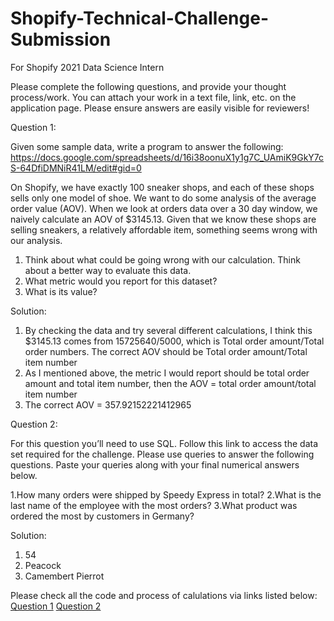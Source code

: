# Shopify-Technical-Challenge-Submission
For Shopify 2021 Data Science Intern

Please complete the following questions, and provide your thought process/work. You can attach your work in a text file, link, etc. on the application page. Please ensure answers are easily visible for reviewers!


Question 1:

Given some sample data, write a program to answer the following: https://docs.google.com/spreadsheets/d/16i38oonuX1y1g7C_UAmiK9GkY7cS-64DfiDMNiR41LM/edit#gid=0

On Shopify, we have exactly 100 sneaker shops, and each of these shops sells only one model of shoe. We want to do some analysis of the average order value (AOV). When we look at orders data over a 30 day window, we naively calculate an AOV of $3145.13. Given that we know these shops are selling sneakers, a relatively affordable item, something seems wrong with our analysis. 

1. Think about what could be going wrong with our calculation. Think about a better way to evaluate this data. 
2. What metric would you report for this dataset?
3. What is its value?

Solution:
1. By checking the data and try several different calculations, I think this $3145.13 comes from 15725640/5000, which is Total order amount/Total order numbers. The correct AOV should be Total order amount/Total item number
2. As I mentioned above, the metric I would report should be  total order amount and total item number, then the AOV = total order amount/total item number
3. The correct AOV = 357.92152221412965

Question 2:

For this question you’ll need to use SQL. Follow this link to access the data set required for the challenge. Please use queries to answer the following questions. Paste your queries along with your final numerical answers below.

1.How many orders were shipped by Speedy Express in total?
2.What is the last name of the employee with the most orders?
3.What product was ordered the most by customers in Germany?

Solution:
1. 54
2. Peacock
3. Camembert Pierrot

Please check all the code and process of calulations via links listed below:
[Question 1](https://github.com/sunwen1983/Shopify-Technical-Challenge-Submission/blob/main/Shopify%20Technical%20Challenge%20Submission%20Question%201.ipynb)
[Question 2]() 


